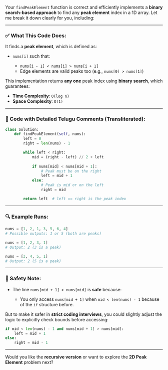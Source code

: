 Your `findPeakElement` function is correct and efficiently implements a **binary search-based approach** to find any **peak element** index in a 1D array. Let me break it down clearly for you, including:

---

### ✅ What This Code Does:

It finds a **peak element**, which is defined as:

* `nums[i]` such that:

  * `nums[i - 1] < nums[i] > nums[i + 1]`
  * Edge elements are valid peaks too (e.g., `nums[0] > nums[1]`)

This implementation returns **any one** peak index using **binary search**, which guarantees:

* **Time Complexity**: `O(log n)`
* **Space Complexity**: `O(1)`

---

### 📝 Code with Detailed Telugu Comments (Transliterated):

```python
class Solution:
    def findPeakElement(self, nums):
        left = 0
        right = len(nums) - 1

        while left < right:
            mid = (right - left) // 2 + left
            
            if nums[mid] < nums[mid + 1]:
                # Peak must be on the right
                left = mid + 1
            else:
                # Peak is mid or on the left
                right = mid

        return left  # left == right is the peak index

```

---

### 🔍 Example Runs:

```python
nums = [1, 2, 1, 3, 5, 6, 4]
# Possible outputs: 1 or 5 (both are peaks)

nums = [1, 2, 3, 1]
# Output: 2 (3 is a peak)

nums = [3, 4, 5, 1]
# Output: 2 (5 is a peak)
```

---

### 🔐 Safety Note:

* The line `nums[mid + 1] > nums[mid]` is **safe** because:

  * You only access `nums[mid + 1]` when `mid < len(nums) - 1` because of the `if` structure before.

But to make it safer in **strict coding interviews**, you could slightly adjust the logic to explicitly check bounds before accessing:

```python
if mid < len(nums) - 1 and nums[mid + 1] > nums[mid]:
    left = mid + 1
else:
    right = mid - 1
```

---

Would you like the **recursive version** or want to explore the **2D Peak Element** problem next?
